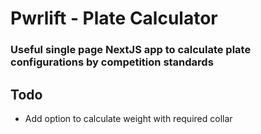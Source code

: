 # Pwrlift - Plate Calculator
### Useful single page NextJS app to calculate plate configurations by competition standards
## Todo
- Add option to calculate weight with required collar